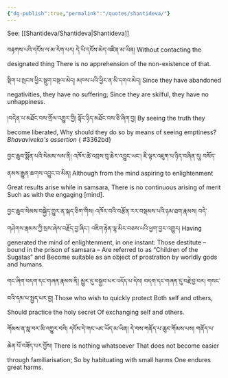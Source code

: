 ```yaml
---
{"dg-publish":true,"permalink":"/quotes/shantideva/"}
---
```


See: [[Shantideva/Shantideva\|Shantideva]]

བརྟགས་པའི་དངོས་ལ་མ་རེག་པར། དེ་ཡི་དངོས་མེད་འཛིན་མ་ཡིན།
Without contacting the designated thing
There is no apprehension of the non-existence of that.

སྡིག་པ་སྤངས་ཕྱིར་སྡུག་བསྔལ་མེད། མཁས་པའི་ཕྱིར་ན་མི་དགའ་མེད།
Since they have abandoned negativities, they have no suffering;
Since they are skilful, they have no unhappiness.

།བདེན་པ་མཐོང་བས་གྲོལ་འགྱུར་གྱི། སྟོང་ཉིད་མཐོང་བས་ཅི་ཞིག་བྱ།
By seeing the truth they become liberated,
Why should they do so by means of seeing emptiness? *Bhavaviveka's assertion*
{ #3362bd}


བྱང་ཆུབ་སྨོན་པའི་སེམས་ལས་ནི། འཁོར་ཚེ་འབྲས་བུ་ཆེར་འབྱུང་ཡང་། ཇི་ལྟར་འཇུག་པ་ཉིད་བཞིན་དུ། བསོད་ནམས་རྒྱུན་ཆགས་འབྱུང་བ་མིན།
Although from the mind aspiring to enlightenment
Great results arise while in samsara,
There is no continuous arising of merit
Such as with the engaging [mind].

བྱང་ཆུབ་སེམས་བསྐྱེད་གྱུར་ན་སྐད་ཅིག་གིས། འཁོར་བའི་བརྩོན་རར་བསྡམས་པའི་ཉམ་ཐག་རྣམས།
བདེ་གཤེགས་རྣམས་ཀྱི་སྲས་ཞེས་བརྗོད་བྱ་ཞིང་། འཇིག་རྟེན་ལྷ་མིར་བཅས་པའི་ཕྱག་བྱར་འགྱུར།
Having generated the mind of enlightenment, in one instant:
Those destitute – bound in the prison of samsara –
Are referred to as “Children of the Sugatas” and
Become suitable as an object of prostration by worldly gods and humans.

གང་ཞིག་བདག་དང་གཞན་རྣམས་ནི། མྱུར་དུ་བསྐྱབ་པར་འདོད་པ་དེས། བདག་དང་གཞན་དུ་བརྗེ་བྱ་བར། གསང་བའི་དམ་པ་སྤྱད་པར་བྱ།
Those who wish to quickly protect
Both self and others,
Should practice the holy secret
Of exchanging self and others.

གོམས་ན་སླ་བར་མི་འགྱུར་བའི། དངོས་དེ་གང་ཡང་ཡོད་མ་ཡིན། དེ་བས་གནོད་པ་ཆུང་གོམས་པས། གནོད་པ་ཆེན་པོ་བཟོད་པར་བྱོས།
There is nothing whatsoever
That does not become easier through familiarisation;
So by habituating with small harms
One endures great harms.
